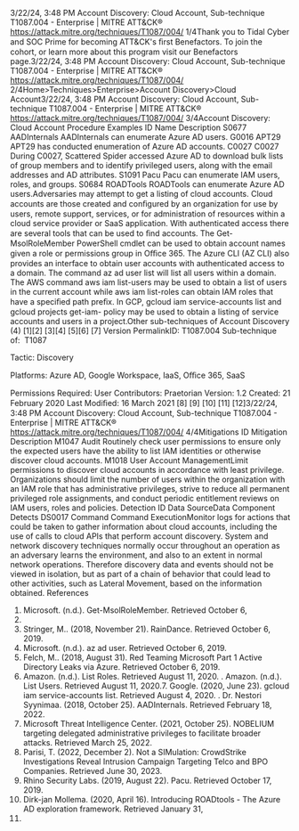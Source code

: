 3/22/24, 3:48 PM Account Discovery: Cloud Account, Sub-technique T1087.004 - Enterprise | MITRE ATT&CK®
https://attack.mitre.org/techniques/T1087/004/ 1/4Thank you to Tidal Cyber and SOC Prime for becoming ATT&CK's ﬁrst Benefactors. To join the cohort, or learn more about this program visit our
Benefactors page.3/22/24, 3:48 PM Account Discovery: Cloud Account, Sub-technique T1087.004 - Enterprise | MITRE ATT&CK®
https://attack.mitre.org/techniques/T1087/004/ 2/4Home>Techniques>Enterprise>Account Discovery>Cloud Account3/22/24, 3:48 PM Account Discovery: Cloud Account, Sub-technique T1087.004 - Enterprise | MITRE ATT&CK®
https://attack.mitre.org/techniques/T1087/004/ 3/4Account Discovery: Cloud Account
Procedure Examples
ID Name Description
S0677 AADInternals AADInternals can enumerate Azure AD users.
G0016 APT29 APT29 has conducted enumeration of Azure AD accounts.
C0027 C0027 During C0027, Scattered Spider accessed Azure AD to download bulk lists of group members and to identify
privileged users, along with the email addresses and AD attributes.
S1091 Pacu Pacu can enumerate IAM users, roles, and groups. 
S0684 ROADTools ROADTools can enumerate Azure AD users.Adversaries may attempt to get a listing of cloud accounts. Cloud accounts are those created and conﬁgured by an organization for use by
users, remote support, services, or for administration of resources within a cloud service provider or SaaS application.
With authenticated access there are several tools that can be used to ﬁnd accounts. The Get-MsolRoleMember PowerShell cmdlet can be
used to obtain account names given a role or permissions group in Oﬃce 365. The Azure CLI (AZ CLI) also provides an interface to
obtain user accounts with authenticated access to a domain. The command az ad user list will list all users within a domain.
The AWS command aws iam list-users may be used to obtain a list of users in the current account while aws iam list-roles can
obtain IAM roles that have a speciﬁed path preﬁx. In GCP, gcloud iam service-accounts list and gcloud projects get-iam-
policy may be used to obtain a listing of service accounts and users in a project.Other sub-techniques of Account Discovery (4)
[1][2]
[3][4]
[5][6]
[7]
Version PermalinkID: T1087.004
Sub-technique of:  T1087

Tactic: Discovery

Platforms: Azure AD, Google Workspace, IaaS, Oﬃce 365, SaaS

Permissions Required: User
Contributors: Praetorian
Version: 1.2
Created: 21 February 2020
Last Modiﬁed: 16 March 2021
[8]
[9]
[10]
[11]
[12]3/22/24, 3:48 PM Account Discovery: Cloud Account, Sub-technique T1087.004 - Enterprise | MITRE ATT&CK®
https://attack.mitre.org/techniques/T1087/004/ 4/4Mitigations
ID Mitigation Description
M1047 Audit Routinely check user permissions to ensure only the expected users have the ability to list IAM identities
or otherwise discover cloud accounts.
M1018 User Account
ManagementLimit permissions to discover cloud accounts in accordance with least privilege. Organizations should
limit the number of users within the organization with an IAM role that has administrative privileges,
strive to reduce all permanent privileged role assignments, and conduct periodic entitlement reviews on
IAM users, roles and policies.
Detection
ID Data SourceData Component Detects
DS0017 Command Command
ExecutionMonitor logs for actions that could be taken to gather information about cloud accounts,
including the use of calls to cloud APIs that perform account discovery.
System and network discovery techniques normally occur throughout an operation as an
adversary learns the environment, and also to an extent in normal network operations.
Therefore discovery data and events should not be viewed in isolation, but as part of a chain
of behavior that could lead to other activities, such as Lateral Movement, based on the
information obtained.
References
1. Microsoft. (n.d.). Get-MsolRoleMember. Retrieved October 6,
2019.
2. Stringer, M.. (2018, November 21). RainDance. Retrieved
October 6, 2019.
3. Microsoft. (n.d.). az ad user. Retrieved October 6, 2019.
4. Felch, M.. (2018, August 31). Red Teaming Microsoft Part 1
Active Directory Leaks via Azure. Retrieved October 6, 2019.
5. Amazon. (n.d.). List Roles. Retrieved August 11, 2020.
. Amazon. (n.d.). List Users. Retrieved August 11, 2020.7. Google. (2020, June 23). gcloud iam service-accounts list.
Retrieved August 4, 2020.
. Dr. Nestori Syynimaa. (2018, October 25). AADInternals.
Retrieved February 18, 2022.
9. Microsoft Threat Intelligence Center. (2021, October 25).
NOBELIUM targeting delegated administrative privileges to
facilitate broader attacks. Retrieved March 25, 2022.
10. Parisi, T. (2022, December 2). Not a SIMulation: CrowdStrike
Investigations Reveal Intrusion Campaign Targeting Telco and
BPO Companies. Retrieved June 30, 2023.
11. Rhino Security Labs. (2019, August 22). Pacu. Retrieved
October 17, 2019.
12. Dirk-jan Mollema. (2020, April 16). Introducing ROADtools -
The Azure AD exploration framework. Retrieved January 31,
2022.